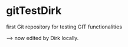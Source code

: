 gitTestDirk
===========

first Git repository for testing GIT functionalities

--> now edited by Dirk locally. 